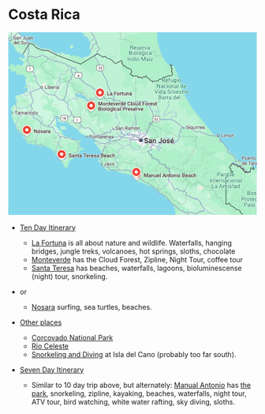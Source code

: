 # Costa Rica

![map](images/map.png)

- [Ten Day Itinerary](https://haleyblackall.com/10-day-costa-rica-itinerary/)
  - [La Fortuna](https://duckduckgo.com/?t=ffab&q=la+fortuna+costa+rica&atb=v379-1&iax=images&ia=images) is all about nature and wildlife. Waterfalls, hanging bridges, jungle treks, volcanoes, hot springs, sloths, chocolate
  - [Monteverde](https://duckduckgo.com/?q=monte+verde+costa+rica&t=ffab&atb=v379-1&iar=images&iax=images&ia=images) has the Cloud Forest, Zipline, Night Tour, coffee tour
  - [Santa Teresa](https://duckduckgo.com/?q=santa+teresa+costa+rica&t=ffab&atb=v379-1&iar=images&iax=images&ia=images) has beaches, waterfalls, lagoons, bioluminescense (night) tour, snorkeling.
- or
  - [Nosara](https://duckduckgo.com/?q=nosara+costa+rica&t=ffab&atb=v379-1&iar=images&iax=images&ia=images) surfing, sea turtles, beaches.

- [Other places](https://www.laidbacktrip.com/posts/costa-rica-best-places-to-visit)
  - [Corcovado National Park](https://en.wikipedia.org/wiki/Corcovado_National_Park)
  - [Rio Celeste](https://duckduckgo.com/?t=ffab&q=rio+celeste&atb=v379-1&iaxm=maps)
  - [Snorkeling and Diving](https://costaricadivers.com/travel-information/isla-del-cano-practical-tourist-information/) at Isla del Cano (probably too far south).

- [Seven Day Itinerary](https://shesavesshetravels.com/travel-destinations/7-days-costa-rica-itinerary/)
  - Similar to 10 day trip above, but alternately: [Manual Antonio](https://shesavesshetravels.com/travel-destinations/things-to-do-in-manuel-antonio/) has [the park](https://www.viator.com/tours/Quepos/Manuel-Antonio-National-Park-PRIVATE-Excursion/d4507-45683P2?mcid=54929&sv1=affiliate&sv_campaign_id=554853&awin_plat_id=11018&awc=11018_1734827555_b735d562fec5a1dd72d5751b358c2a66&aid=awinUSDEEPLINK_554853), snorkeling, zipline, kayaking, beaches, waterfalls, night tour, ATV tour, bird watching, white water rafting, sky diving, sloths.
